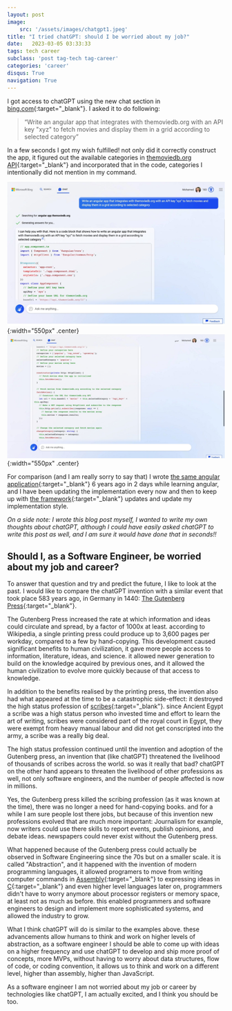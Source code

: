 ```yaml
---
layout: post
image: 
    src: '/assets/images/chatgpt1.jpeg'
title: "I tried chatGPT: should I be worried about my job?"
date:   2023-03-05 03:33:33
tags: tech career
subclass: 'post tag-tech tag-career'
categories: 'career'
disqus: True
navigation: True
---
```


I got access to chatGPT using the new chat section in [bing.com](https://www.bing.com/){:target="_blank"}. I asked it to do following:

>  “Write an angular app that integrates with themoviedb.org with an API key "xyz" to fetch movies and display them in a grid according to selected category”

In a few seconds I got my wish fulfilled! not only did it correctly construct the app, it figured out the available categories in [themoviedb.org API](https://www.themoviedb.org/documentation/api){:target="_blank"} and incorporated that in the code, categories I intentionally did not mention in my command.

![ChatGPT response](/assets/images/chatgpt2.jpeg){:width="550px" .center}
![ChatGPT response](/assets/images/chatgpt3.jpeg){:width="550px" .center}

For comparison (and I am really sorry to say that) I wrote [the same angular application](https://github.com/mkamhawi/angular-movies-app){:target="_blank"} 6 years ago in 2 days while learning angular, and I have been updating the implementation every now and then to keep up with [the framework](https://angular.io/){:target="_blank"} updates and update my implementation style.

*On a side note: I wrote this blog post myself, I wanted to write my own thoughts about chatGPT, although I could have easily asked chatGPT to write this post as well, and I am sure it would have done that in seconds!!*

## Should I, as a Software Engineer, be worried about my job and career?

To answer that question and try and predict the future, I like to look at the past. I would like to compare the chatGPT invention with a similar event that took place 583 years ago, in Germany in 1440: [The Gutenberg Press](https://en.wikipedia.org/wiki/Printing_press){:target="_blank"}.

The Gutenberg Press increased the rate at which information and ideas could circulate and spread, by a factor of 1000x at least. according to Wikipedia, a single printing press could produce up to 3,600 pages per workday, compared to a few by hand-copying. This development caused significant benefits to human civilization, it gave more people access to information, literature, ideas, and science. it allowed newer generation to build on the knowledge acquired by previous ones, and it allowed the human civilization to evolve more quickly because of that access to knowledge.

In addition to the benefits realised by the printing press, the invention also had what appeared at the time to be a catastrophic side-effect: it destroyed the high status profession of [scribes](https://en.wikipedia.org/wiki/Scribe){:target="_blank"}. since Ancient Egypt a scribe was a high status person who invested time and effort to learn the art of writing, scribes were considered part of the royal court in Egypt, they were exempt from heavy manual labour and did not get conscripted into the army, a scribe was a really big deal.

The high status profession continued until the invention and adoption of the Gutenberg press, an invention that (like chatGPT) threatened the livelihood of thousands of scribes across the world. so was it really that bad? chatGPT on the other hand appears to threaten the livelihood of other professions as well, not only software engineers, and the number of people affected is now in millions.

Yes, the Gutenberg press killed the scribing profession (as it was known at the time), there was no longer a need for hand-copying books. and for a while I am sure people lost there jobs, but because of this invention new professions evolved that are much more important: Journalism for example, now writers could use there skills to report events, publish opinions, and debate ideas. newspapers could never exist without the Gutenberg press.

What happened because of the Gutenberg press could actually be observed in Software Engineering since the 70s but on a smaller scale. it is called "Abstraction", and it happened with the invention of modern programming languages, it allowed programers to move from writing computer commands in [Assembly](https://en.wikipedia.org/wiki/Assembly_language){:target="_blank"} to expressing ideas in [C](https://en.wikipedia.org/wiki/C_(programming_language)){:target="_blank"} and even higher level languages later on, programmers didn't have to worry anymore about processor registers or memory space, at least not as much as before. this enabled programmers and software engineers to design and implement more sophisticated systems, and allowed the industry to grow.

What I think chatGPT will do is similar to the examples above. these advancements allow humans to think and work on higher levels of abstraction, as a software engineer I should be able to come up with ideas on a higher frequency and use chatGPT to develop and ship more proof of concepts, more MVPs, without having to worry about data structures, flow of code, or coding convention, it allows us to think and work on a different level, higher than assembly, higher than JavaScript.

As a software engineer I am not worried about my job or career by technologies like chatGPT, I am actually excited, and I think you should be too.